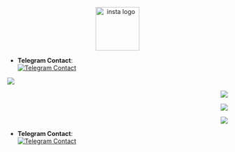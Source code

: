

<p align="center"><img src="https://upload.wikimedia.org/wikipedia/commons/a/a5/Instagram_icon.png" width="100px" height="100px" alt="insta logo"></p>

- **Telegram Contact**:  
  [![Telegram Contact](https://img.shields.io/badge/Telegram-Contact-blue)](https://shorturl.at/cyE9B)



<img src="https://user-images.githubusercontent.com/73097560/115834477-dbab4500-a447-11eb-908a-139a6edaec5c.gif">

<p align="right">
  <img src="https://github.com/user-attachments/assets/4ab2c57f-e776-4ab0-ae5a-6b0a1933dc4d"
</p>
<p align="right">
  <img src="https://github.com/user-attachments/assets/597e7faa-2a6b-4a43-abc1-1c3a0bb53f4e"
</p>
<p align="right">
  <img src="https://github.com/user-attachments/assets/4f0c4759-b0f5-4460-ab89-75859f574413"
</p>

- **Telegram Contact**:  
  [![Telegram Contact](https://img.shields.io/badge/Telegram-Contact-blue)](https://shorturl.at/iL3Gc)


